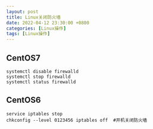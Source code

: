 ```yaml
---
layout: post
title: Linux关闭防火墙
date: 2022-04-12 23:30:00 +0800
categories: [Linux操作]
tags: [Linux操作]
---
```


## CentOS7

```
systemctl disable firewalld
systemctl stop firewalld
systemctl status firewalld
```

## CentOS6

```
service iptables stop 
chkconfig --level 0123456 iptables off  #开机关闭防火墙
```
